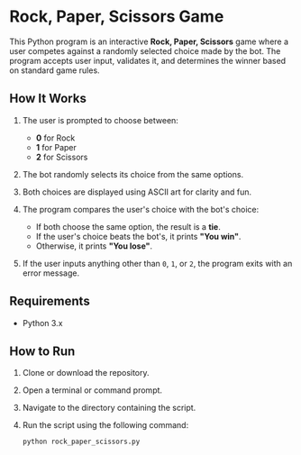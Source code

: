 # Rock, Paper, Scissors Game

This Python program is an interactive **Rock, Paper, Scissors** game where a user competes against a randomly selected choice made by the bot. The program accepts user input, validates it, and determines the winner based on standard game rules.

## How It Works

1. The user is prompted to choose between:
   - **0** for Rock  
   - **1** for Paper  
   - **2** for Scissors  

2. The bot randomly selects its choice from the same options.

3. Both choices are displayed using ASCII art for clarity and fun.

4. The program compares the user's choice with the bot's choice:
   - If both choose the same option, the result is a **tie**.
   - If the user's choice beats the bot's, it prints **"You win"**.
   - Otherwise, it prints **"You lose"**.

5. If the user inputs anything other than `0`, `1`, or `2`, the program exits with an error message.


## Requirements

- Python 3.x

## How to Run

1. Clone or download the repository.
2. Open a terminal or command prompt.
3. Navigate to the directory containing the script.
4. Run the script using the following command:

   ```bash
   python rock_paper_scissors.py
